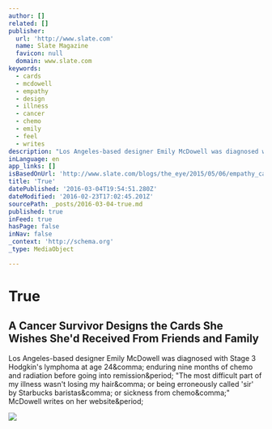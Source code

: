 ```yaml
---
author: []
related: []
publisher:
  url: 'http://www.slate.com'
  name: Slate Magazine
  favicon: null
  domain: www.slate.com
keywords:
  - cards
  - mcdowell
  - empathy
  - design
  - illness
  - cancer
  - chemo
  - emily
  - feel
  - writes
description: "Los Angeles-based designer Emily McDowell was diagnosed with Stage 3 Hodgkin's lymphoma at age 24, enduring nine months of chemo and radiation before going into remission. \"The most difficult part of my illness wasn't losing my hair, or being erroneously called 'sir' by Starbucks baristas, or sickness from chemo,\" McDowell writes on her website."
inLanguage: en
app_links: []
isBasedOnUrl: 'http://www.slate.com/blogs/the_eye/2015/05/06/empathy_cards_by_emily_mcdowell_are_greeting_cards_designed_for_cancer_patients.html'
title: 'True'
datePublished: '2016-03-04T19:54:51.280Z'
dateModified: '2016-02-23T17:02:45.201Z'
sourcePath: _posts/2016-03-04-true.md
published: true
inFeed: true
hasPage: false
inNav: false
_context: 'http://schema.org'
_type: MediaObject

---
```

# True

<article style=""><h1>A Cancer Survivor Designs the Cards She Wishes She'd Received From Friends and Family</h1><p>Los Angeles-based designer Emily McDowell was diagnosed with Stage 3 Hodgkin's lymphoma at age 24&amp;comma; enduring nine months of chemo and radiation before going into remission&amp;period; "The most difficult part of my illness wasn't losing my hair&amp;comma; or being erroneously called 'sir' by Starbucks baristas&amp;comma; or sickness from chemo&amp;comma;" McDowell writes on her website&amp;period;</p><img src="http://www.slate.com/content/dam/slate/blogs/the_eye/2015/05/05/150506_EYE_EmpathyCards4.jpg/_jcr_content/renditions/cq5dam.web.1280.1280.jpeg" /></article>